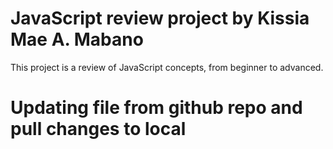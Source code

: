 # JavaScript review project by Kissia Mae A. Mabano
This project is a review of JavaScript concepts, from beginner to advanced.
# Updating file from github repo and pull changes to local
